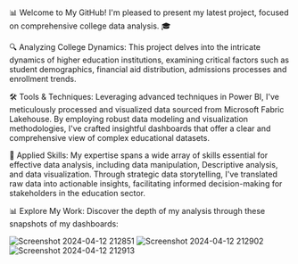 📊 Welcome to My GitHub! I'm pleased to present my latest project, focused on comprehensive college data analysis. 🎓

🔍 Analyzing College Dynamics:
This project delves into the intricate dynamics of higher education institutions, examining critical factors such as student demographics, financial aid distribution, admissions processes and enrollment trends.

🛠️ Tools & Techniques:
Leveraging advanced techniques in Power BI, I've meticulously processed and visualized data sourced from Microsoft Fabric Lakehouse. By employing robust data modeling and visualization methodologies, I've crafted insightful dashboards that offer a clear and comprehensive view of complex educational datasets.

💼 Applied Skills:
My expertise spans a wide array of skills essential for effective data analysis, including data manipulation, Descriptive analysis, and data visualization. Through strategic data storytelling, I've translated raw data into actionable insights, facilitating informed decision-making for stakeholders in the education sector.

📊 Explore My Work:
Discover the depth of my analysis through these snapshots of my dashboards:

![Screenshot 2024-04-12 212851](https://github.com/mohita98/Insititutional-Analysis/assets/77202377/096258e4-0bc3-40a3-8598-9fcd88c84546)
![Screenshot 2024-04-12 212902](https://github.com/mohita98/Insititutional-Analysis/assets/77202377/ca391913-71e4-44d5-94ab-53c2e6dd516e)
![Screenshot 2024-04-12 212913](https://github.com/mohita98/Insititutional-Analysis/assets/77202377/4de6f30d-b03b-41df-99f0-ec784fc1e6c2)
